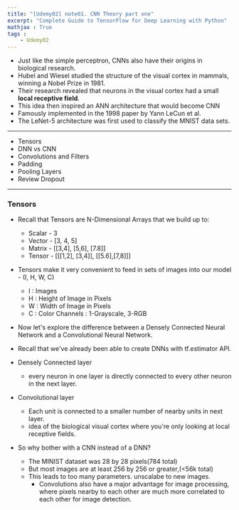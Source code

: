 ```yaml
---
title: "[Udemy02] note01. CNN Theory part one" 
excerpt: "Complete Guide to TensorFlow for Deep Learning with Python"
mathjax : True
tags : 
    - Udemy02
---
```


- Just like the simple perceptron, CNNs also have their origins in biological research.
- Hubel and Wiesel studied the structure of the visual cortex in mammals, winning a Nobel Prize in 1981.
- Their research revealed that neurons in the visual cortex had a small __local receptive field__.
- This idea then inspired an ANN architecture that would become CNN
- Famously implemented in the 1998 paper by Yann LeCun et al.
- The LeNet-5 architecture was first used to classify the MNIST data sets.

---

- Tensors
- DNN vs CNN
- Convolutions and Filters
- Padding
- Pooling Layers
- Review Dropout

---
### Tensors
- Recall that Tensors are N-Dimensional Arrays that we build up to:
    + Scalar - 3
    + Vector - [3, 4, 5]
    + Matrix - [[3,4], [5,6], [7.8]]
    + Tensor - [[[1,2], [3,4]], [[5.6],[7,8]]]

- Tensors make it very convenient to feed in sets of images into our model - (I, H, W, C)
    + I : Images
    + H : Height of Image in Pixels
    + W : Width of Image in Pixels
    + C : Color Channels : 1-Grayscale, 3-RGB

- Now let's explore the difference between a Densely Connected Neural Network and a Convolutional Neural Network.
- Recall that we've already been able to create DNNs with tf.estimator API.


- Densely Connected layer
    + every neuron in one layer is directly connected to every other neuron in the next layer.
- Convolutional layer
    + Each unit is connected to a smaller number of nearby units in next layer.
    + idea of the biological visual cortex where you're only looking at local receptive fields.
- So why bother with a CNN instead of a DNN?
    + The MINIST dataset was 28 by 28 pixels(784 total)
    + But most images are at least 256 by 256 or greater,(<56k total)
    + This leads to too many parameters. unscalabe to new images.
        * Convolutions also have a major advantage for image processing, where pixels nearby to each other are much more correlated to each other for image detection.